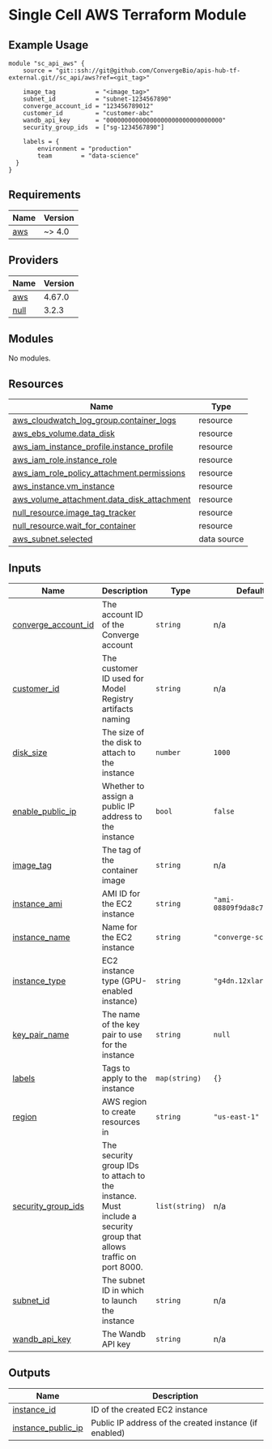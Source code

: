 # Single Cell AWS Terraform Module

## Example Usage

```hcl
module "sc_api_aws" {
    source = "git::ssh://git@github.com/ConvergeBio/apis-hub-tf-external.git//sc_api/aws?ref=<git_tag>"
    
    image_tag           = "<image_tag>"
    subnet_id           = "subnet-1234567890"
    converge_account_id = "123456789012"
    customer_id         = "customer-abc"
    wandb_api_key       = "00000000000000000000000000000000"
    security_group_ids  = ["sg-1234567890"]

    labels = {
        environment = "production"
        team        = "data-science" 
  }
}
```

## Requirements

| Name | Version |
|------|---------|
| <a name="requirement_aws"></a> [aws](#requirement\_aws) | ~> 4.0 |

## Providers

| Name | Version |
|------|---------|
| <a name="provider_aws"></a> [aws](#provider\_aws) | 4.67.0 |
| <a name="provider_null"></a> [null](#provider\_null) | 3.2.3 |

## Modules

No modules.

## Resources

| Name | Type |
|------|------|
| [aws_cloudwatch_log_group.container_logs](https://registry.terraform.io/providers/hashicorp/aws/latest/docs/resources/cloudwatch_log_group) | resource |
| [aws_ebs_volume.data_disk](https://registry.terraform.io/providers/hashicorp/aws/latest/docs/resources/ebs_volume) | resource |
| [aws_iam_instance_profile.instance_profile](https://registry.terraform.io/providers/hashicorp/aws/latest/docs/resources/iam_instance_profile) | resource |
| [aws_iam_role.instance_role](https://registry.terraform.io/providers/hashicorp/aws/latest/docs/resources/iam_role) | resource |
| [aws_iam_role_policy_attachment.permissions](https://registry.terraform.io/providers/hashicorp/aws/latest/docs/resources/iam_role_policy_attachment) | resource |
| [aws_instance.vm_instance](https://registry.terraform.io/providers/hashicorp/aws/latest/docs/resources/instance) | resource |
| [aws_volume_attachment.data_disk_attachment](https://registry.terraform.io/providers/hashicorp/aws/latest/docs/resources/volume_attachment) | resource |
| [null_resource.image_tag_tracker](https://registry.terraform.io/providers/hashicorp/null/latest/docs/resources/resource) | resource |
| [null_resource.wait_for_container](https://registry.terraform.io/providers/hashicorp/null/latest/docs/resources/resource) | resource |
| [aws_subnet.selected](https://registry.terraform.io/providers/hashicorp/aws/latest/docs/data-sources/subnet) | data source |

## Inputs

| Name | Description | Type | Default | Required |
|------|-------------|------|---------|:--------:|
| <a name="input_converge_account_id"></a> [converge\_account\_id](#input\_converge\_account\_id) | The account ID of the Converge account | `string` | n/a | yes |
| <a name="input_customer_id"></a> [customer\_id](#input\_customer\_id) | The customer ID used for Model Registry artifacts naming | `string` | n/a | yes |
| <a name="input_disk_size"></a> [disk\_size](#input\_disk\_size) | The size of the disk to attach to the instance | `number` | `1000` | no |
| <a name="input_enable_public_ip"></a> [enable\_public\_ip](#input\_enable\_public\_ip) | Whether to assign a public IP address to the instance | `bool` | `false` | no |
| <a name="input_image_tag"></a> [image\_tag](#input\_image\_tag) | The tag of the container image | `string` | n/a | yes |
| <a name="input_instance_ami"></a> [instance\_ami](#input\_instance\_ami) | AMI ID for the EC2 instance | `string` | `"ami-08809f9da8c76a5ae"` | no |
| <a name="input_instance_name"></a> [instance\_name](#input\_instance\_name) | Name for the EC2 instance | `string` | `"converge-sc-vm"` | no |
| <a name="input_instance_type"></a> [instance\_type](#input\_instance\_type) | EC2 instance type (GPU-enabled instance) | `string` | `"g4dn.12xlarge"` | no |
| <a name="input_key_pair_name"></a> [key\_pair\_name](#input\_key\_pair\_name) | The name of the key pair to use for the instance | `string` | `null` | no |
| <a name="input_labels"></a> [labels](#input\_labels) | Tags to apply to the instance | `map(string)` | `{}` | no |
| <a name="input_region"></a> [region](#input\_region) | AWS region to create resources in | `string` | `"us-east-1"` | no |
| <a name="input_security_group_ids"></a> [security\_group\_ids](#input\_security\_group\_ids) | The security group IDs to attach to the instance. Must include a security group that allows traffic on port 8000. | `list(string)` | n/a | yes |
| <a name="input_subnet_id"></a> [subnet\_id](#input\_subnet\_id) | The subnet ID in which to launch the instance | `string` | n/a | yes |
| <a name="input_wandb_api_key"></a> [wandb\_api\_key](#input\_wandb\_api\_key) | The Wandb API key | `string` | n/a | yes |

## Outputs

| Name | Description |
|------|-------------|
| <a name="output_instance_id"></a> [instance\_id](#output\_instance\_id) | ID of the created EC2 instance |
| <a name="output_instance_public_ip"></a> [instance\_public\_ip](#output\_instance\_public\_ip) | Public IP address of the created instance (if enabled) |
